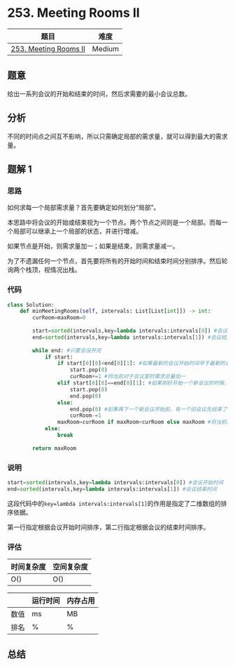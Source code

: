 <!--
 * @Description: 
 * @version: 1.0
 * @Author: Yuan Yitong
 * @Date: 2021-12-19 15:09:31
 * @LastEditors: Yuan Yitong
 * @LastEditTime: 2021-12-19 16:53:47
-->

# 253. Meeting Rooms II

| 题目 | 难度 |
| ---- | ---- |
| [253. Meeting Rooms II](https://leetcode.com/problems/meeting-rooms-ii/) | Medium |

## 题意

给出一系列会议的开始和结束的时间，然后求需要的最小会议总数。

## 分析

不同的时间点之间互不影响，所以只需确定局部的需求量，就可以得到最大的需求量。

## 题解 1

### 思路

如何求每一个局部需求量？首先要确定如何划分“局部”。

本思路中将会议的开始或结束视为一个节点。两个节点之间则是一个局部。而每一个局部可以继承上一个局部的状态，并进行增减。

如果节点是开始，则需求量加一；如果是结束，则需求量减一。

为了不遗漏任何一个节点，首先要将所有的开始时间和结束时间分别排序。然后轮询两个栈顶，视情况出栈。

### 代码

```python
class Solution:
    def minMeetingRooms(self, intervals: List[List[int]]) -> int:
        curRoom=maxRoom=0
        
        start=sorted(intervals,key=lambda intervals:intervals[0]) #会议开始时间
        end=sorted(intervals,key=lambda intervals:intervals[1]) #会议结束时间
        
        while end: #只要会没开完
            if start:
                if start[0][0]<end[0][1]: #如果最新的会议开始时间早于最新的会议结束时间
                    start.pop(0)
                    curRoom+=1 #则当前对于会议室的需求总量加一
                elif start[0][0]==end[0][1]: #如果刚好开始一个新会议的时候，旧会议也结束了。则二者相消
                    start.pop(0)
                    end.pop(0)
                else:
                    end.pop(0) #如果再下一个新会议开始前，有一个旧会议先结束了，则当前对于会议室的需求量减一
                    curRoom-=1
                maxRoom=curRoom if maxRoom<curRoom else maxRoom #将当前需求量和历史最高需求量进行对比，并视情况选择更新最值
            else:
                break
        
        return maxRoom
```

### 说明

```python
start=sorted(intervals,key=lambda intervals:intervals[0]) #会议开始时间
end=sorted(intervals,key=lambda intervals:intervals[1]) #会议结束时间
```

这段代码中的`key=lambda intervals:intervals[1]`的作用是指定了二维数组的排序依据。

第一行指定根据会议开始时间排序，第二行指定根据会议的结束时间排序。

### 评估

| 时间复杂度 | 空间复杂度 |
| ---- | ---- |
| O() | O() |

| | 运行时间 | 内存占用 |
| ---- | ---- | ---- |
| 数值 | ms | MB |
| 排名 | % | % |

## 总结

